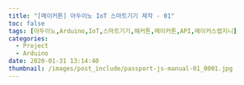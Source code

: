 ```yaml
---
title: "[메이커톤] 아두이노 IoT 스마트기기 제작 - 01"
toc: false
tags: [아두이노,Arduino,IoT,스마트기기,해커톤,메이커톤,API,메이커스랩지니]
categories:
  - Project
  - Arduino
date: 2020-01-31 13:14:40
thumbnail: /images/post_include/passport-js-manual-01_0001.jpg
---
```

